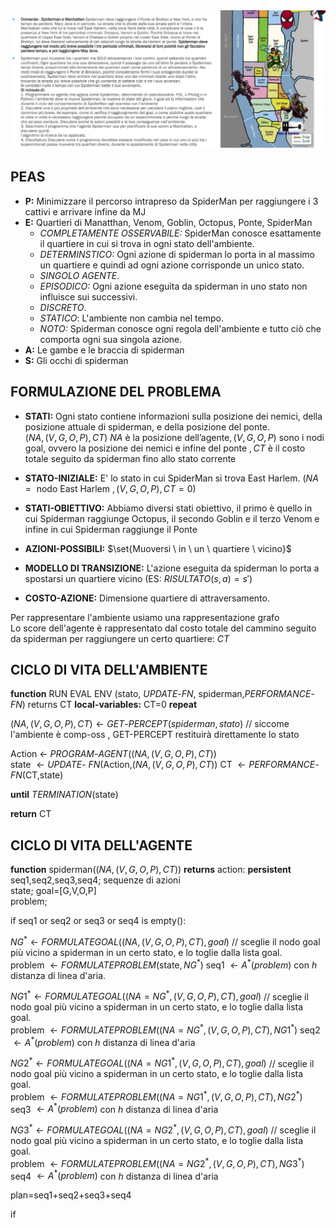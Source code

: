 <img src="./Screen/image.png">  

## PEAS  

+ **P:** Minimizzare il percorso intrapreso da SpiderMan per raggiungere i 3 cattivi e arrivare infine da MJ
+ **E:** Quartieri di Manatthan, Venom, Goblin, Octopus, Ponte, SpiderMan
    + *COMPLETAMENTE OSSERVABILE:* SpiderMan conosce esattamente il quartiere in cui si trova in ogni stato dell'ambiente.  
    + *DETERMINSTICO:* Ogni azione di spiderman lo porta in al massimo un quartiere e quindi ad ogni azione corrisponde un unico stato.
    + *SINGOLO AGENTE*.
    + *EPISODICO:* Ogni azione eseguita da spiderman in uno stato non influisce sui successivi.  
    + *DISCRETO*.
    + *STATICO*: L'ambiente non cambia nel tempo.
    + *NOTO:* Spiderman conosce ogni regola dell'ambiente e tutto ciò che comporta ogni sua singola azione.
+ **A:** Le gambe e le braccia di spiderman  
+ **S:** Gli occhi di spiderman

## FORMULAZIONE DEL PROBLEMA  
+ **STATI:** Ogni stato contiene informazioni sulla posizione dei nemici, della posizione attuale di spiderman, e della posizione del ponte.  
    $(NA,(V,G,O,P),CT)$ $NA \text{ è la posizione dell'agente}, (V,G,O,P) \text{ sono i nodi goal, ovvero la posizione dei nemici e infine del ponte }, CT \text{ è il costo totale seguito da spiderman fino allo stato corrente}$

+ **STATO-INIZIALE:** E' lo stato in cui SpiderMan si trova East Harlem. 
 $(NA=\text{ nodo East Harlem },(V,G,O,P),CT=0)$
+ **STATI-OBIETTIVO:** Abbiamo diversi stati obiettivo, il primo è quello in cui Spiderman raggiunge Octopus, il secondo Goblin e il terzo Venom e infine in cui Spiderman raggiunge il Ponte  
+ **AZIONI-POSSIBILI:** $\set{Muoversi \ in \ un \ quartiere \ vicino}$
+ **MODELLO DI TRANSIZIONE:** L'azione eseguita da spiderman lo porta a spostarsi un quartiere vicino  (ES: $RISULTATO(s,a)=s'$)    
+ **COSTO-AZIONE:** Dimensione quartiere di attraversamento.   

Per rappresentare l'ambiente usiamo una rappresentazione grafo  
Lo score dell'agente è rappresentato dal costo totale del cammino seguito da spiderman per raggiungere un certo quartiere: $CT$

## CICLO DI VITA DELL'AMBIENTE  

**function** RUN EVAL ENV (stato, $UPDATE$-$FN$, spiderman,$PERFORMANCE$-$FN$) returns CT
**local-variables:** CT=0
**repeat**

$(NA,(V,G,O,P),CT) \leftarrow GET$-$PERCEPT(spiderman,stato)$ // siccome l'ambiente è comp-oss , GET-PERCEPT restituirà direttamente lo stato

Action $\leftarrow$ $PROGRAM$-$AGENT((NA,(V,G,O,P),CT))$  
state $\leftarrow UPDATE$- $FN($Action,$(NA,(V,G,O,P),CT) )$
CT $\leftarrow PERFORMANCE$-$FN($CT,state$)$

**until**  $TERMINATION($state$)$

**return** CT  

## CICLO DI VITA DELL'AGENTE  

**function** spiderman$((NA,(V,G,O,P),CT) )$ **returns** action:
**persistent**  
    seq1,seq2,seq3,seq4; sequenze di azioni  
    state;
    goal=[G,V,O,P]  
    problem;

if  seq1 or seq2 or seq3 or seq4 is empty():

$NG^* \leftarrow FORMULATEGOAL((NA,(V,G,O,P),CT),goal)$ // sceglie il nodo goal più vicino a spiderman in un certo stato, e lo toglie dalla lista goal.  
problem $\leftarrow FORMULATEPROBLEM($state$,NG^*)$
seq1 $\leftarrow A^*(problem)$ con $h$ distanza di linea d'aria.

$NG1^* \leftarrow FORMULATEGOAL((NA=NG^*,(V,G,O,P),CT),goal)$ // sceglie il nodo goal più vicino a spiderman in un certo stato, e lo toglie dalla lista goal.  
problem $\leftarrow FORMULATEPROBLEM((NA=NG^*,(V,G,O,P),CT)$$,NG1^*)$
seq2 $\leftarrow A^*(problem)$ con $h$ distanza di linea d'aria  

$NG2^* \leftarrow FORMULATEGOAL((NA=NG1^*,(V,G,O,P),CT),goal)$ // sceglie il nodo goal più vicino a spiderman in un certo stato, e lo toglie dalla lista goal.  
problem $\leftarrow FORMULATEPROBLEM((NA=NG1^*,(V,G,O,P),CT)$$,NG2^*)$
seq3 $\leftarrow A^*(problem)$ con $h$ distanza di linea d'aria  

$NG3^* \leftarrow FORMULATEGOAL((NA=NG2^*,(V,G,O,P),CT),goal)$ // sceglie il nodo goal più vicino a spiderman in un certo stato, e lo toglie dalla lista goal.  
problem $\leftarrow FORMULATEPROBLEM((NA=NG2^*,(V,G,O,P),CT)$$,NG3^*)$
seq4 $\leftarrow A^*(problem)$ con $h$ distanza di linea d'aria  

plan=seq1+seq2+seq3+seq4  

if 